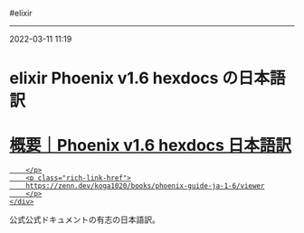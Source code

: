 #elixir 

---
2022-03-11  11:19

# elixir  Phoenix v1.6 hexdocs の日本語訳


<div class="rich-link-card-container"><a class="rich-link-card" href="https://zenn.dev/koga1020/books/phoenix-guide-ja-1-6/viewer" target="_blank">
	<div class="rich-link-image-container">
		<div class="rich-link-image" style="background-image: url('https://res.cloudinary.com/zenn/image/upload/s--WmkVihGH--/g_center%2Ch_280%2Cl_fetch:aHR0cHM6Ly9zdG9yYWdlLmdvb2dsZWFwaXMuY29tL3plbm4tdXNlci11cGxvYWQvYm9va19jb3Zlci9lYTkxM2M1N2Q5LnBuZw==%2Cw_200/v1627283836/default/og-base-book_yz4z02.jpg')">
	</div>
	</div>
	<div class="rich-link-card-text">
		<h1 class="rich-link-card-title">概要｜Phoenix v1.6 hexdocs 日本語訳</h1>
		<p class="rich-link-card-description">
		
		</p>
		<p class="rich-link-href">
		https://zenn.dev/koga1020/books/phoenix-guide-ja-1-6/viewer
		</p>
	</div>
</a></div>


公式公式ドキュメントの有志の日本語訳。
